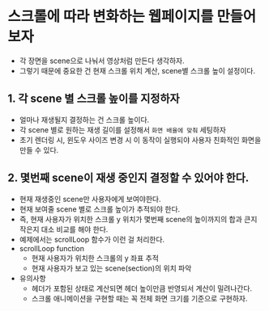 # 스크롤에 따라 변화하는 웹페이지를 만들어보자
- 각 장면을 scene으로 나눠서 영상처럼 만든다 생각하자.
- 그렇기 때문에 중요한 건 현재 스크롤 위치 계산, scene별 스크롤 높이 설정이다.

## 1. 각 scene 별 스크롤 높이를 지정하자
- 얼마나 재생될지 결정하는 건 스크롤 높이다.
- 각 scene 별로 원하는 재생 길이를 설정해서 `화면 배율에 맞춰` 세팅하자
- 초기 렌더링 시, 윈도우 사이즈 변경 시 이 동작이 실행되야 사용자 친화적인 화면을 만들 수 있다.

## 2. 몇번째 scene이 재생 중인지 결정할 수 있어야 한다.
- 현재 재생중인 scene만 사용자에게 보여야한다.
- 현재 보여줄 scene 별로 스크롤 높이가 추적되야 한다.
- 즉, 현재 사용자가 위치한 스크롤 y 위치가 몇번째 scene의 높이까지의 합과 큰지 작은지 대소 비교를 해야 한다.
- 예제에서는 scrollLoop 함수가 이런 걸 처리한다.
- scrollLoop function
  - 현재 사용자가 위치한 스크롤의 y 좌표 추적
  - 현재 사용자가 보고 있는 scene(section)의 위치 파악
- 유의사항
  - 헤더가 포함된 상태로 계산되면 헤더 높이만큼 반영되서 계산이 밀려나간다.
  - 스크롤 애니메이션을 구현할 때는 꼭 전체 화면 크기를 기준으로 구현하자.
